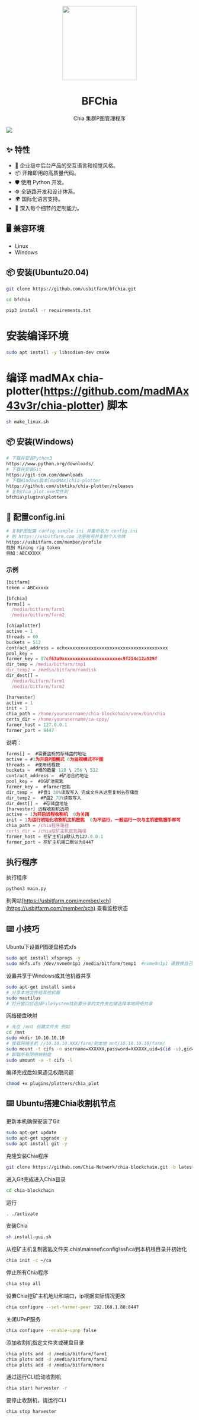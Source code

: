 

<p align="center">
  <a href="https://usbitfarm.com/">
    <img width="200" src="https://usbitfarm.com/app/images/logos.png">
  </a>
</p>

<h1 align="center">BFChia</h1>

<div align="center">

Chia 集群P图管理程序

</div>

![](https://usbitfarm.com/images/bfchia.png)

## ✨ 特性

- 🌈 企业级中后台产品的交互语言和视觉风格。
- 📦 开箱即用的高质量代码。
- 🛡 使用 Python 开发。
- ⚙️ 全链路开发和设计体系。
- 🌍 国际化语言支持。
- 🎨 深入每个细节的定制能力。

## 🖥 兼容环境

- Linux
- Windows


## 📦 安装(Ubuntu20.04)

```bash
git clone https://github.com/usbitfarm/bfchia.git
```
```bash
cd bfchia
```
```bash
pip3 install -r requirements.txt
```
# 安装编译环境
```bash
sudo apt install -y libsodium-dev cmake
```
# 编译 madMAx chia-plotter(https://github.com/madMAx43v3r/chia-plotter) 脚本
```bash
sh make_linux.sh
```
## 📦 安装(Windows)
```bash
# 下载并安装Python3
https://www.python.org/downloads/
# 下载并安装Git
https://git-scm.com/downloads
# 下载Windows版本[madMAx]chia-plotter
https://github.com/stotiks/chia-plotter/releases
# 复制chia_plot.exe文件到 
bfchia\plugins\plotters
```


## 🔨 配置config.ini
```bash
# 复制P图配置 config.sample.ini 并重命名为 config.ini
# 到 https://usbitfarm.com 注册账号并复制个人令牌
https://usbitfarm.com/member/profile
找到 Mining rig token
例如：ABCXXXXX
```
### 示例
```jsx
[bitfarm]
token = ABCxxxxx

[bfchia]
farms[] =
  /media/bitfarm/farm1
  /media/bitfarm/farm2

[chiaplotter]
active = 1
threads = 60
buckets = 512
contract_address = xchxxxxxxxxxxxxxxxxxxxxxxxxxxxxxxxxxxxxxxx
pool_key = 
farmer_key = 87cf63a9xxxxxxxxxxxxxxxxxxxxxec9f214c12a529f
dir_temp = /media/bitfarm/tmp1
dir_temp2 = /media/bitfarm/ramdisk
dir_dest[] =
  /media/bitfarm/farm1
  /media/bitfarm/farm2

[harvester]
active = 1
init = 1
chia_path = /home/yourusername/chia-blockchain/venv/bin/chia
certs_dir = /home/yourusername/ca-cpoy/
farmer_host = 127.0.0.1
farmer_port = 8447

```

说明：

```jsx
farms[] =  #需要监视的存储盘的地址
active = #1为开启P图模式 0为监视模式不P图
threads =  #使用线程数
buckets =  #桶的数量 128 \ 256 \ 512
contract_address =  #矿池合约地址
pool_key =  #OG矿池密匙
farmer_key =  #farmer密匙
dir_temp =  #P盘1 30%读取写入 完成文件从这里复制去存储盘
dir_temp2 =  #P盘2 70%读取写入
dir_dest[] =  #存储盘地址
[harvester] 远程收割机选项
active = 1为开启远程收割机  0为关闭
init = 1为运行初始化收割机主机密匙  0为不运行，一般运行一次与主机密匙握手即可
chia_path = /chia程序路径
certs_dir = /chia挖矿主机密匙路径
farmer_host = 挖矿主机ip默认为127.0.0.1
farmer_port = 挖矿主机端口默认为8447
```

## 执行程序

执行程序
```bash
python3 main.py
```
到网站[https://usbitfarm.com/member/xch](https://usbitfarm.com/member/xch) 查看监控状态

## ⌨️ 小技巧

Ubuntu下设置P图硬盘格式xfs
```bash
sudo apt install xfsprogs -y
sudo mkfs.xfs /dev/nvme0n1p1 /media/bitfarm/temp1  #nvme0n1p1 请替换自己的实际P盘地址
```
设置共享于Windows或其他机器共享
```bash
sudo apt-get install samba
# 分享本地文件给其他机器
sudo nautilus
# 打开窗口后选择FileSystem找到要分享的文件夹右键选择本地网络共享
```
网络硬盘映射
```bash
# 先在 /mnt 创建文件夹 例如
cd /mnt
sudo mkdir 10.10.10.10
# 挂载网络主机 //10.10.10.XXX/farm/到本地 mnt/10.10.10.10/farm/
sudo mount -t cifs -o username=XXXXXX,password=XXXXXX,uid=$(id -u),gid=$(id -g) //10.10.10.XXX/farm/  mnt/10.10.10.10/farm/
# 卸载所有网络映射盘
sudo umount -a -t cifs -l 
```
编译完成后如果遇见权限问题
```bash
chmod +x plugins/plotters/chia_plot
```
## ⌨️ **Ubuntu搭建Chia收割机节点**
更新本机确保安装了Git
```bash
sudo apt-get update
sudo apt-get upgrade -y
sudo apt install git -y
```
克隆安装Chia程序
```bash
git clone https://github.com/Chia-Network/chia-blockchain.git -b latest --recurse-submodules
```
进入Git完成进入Chia目录
```bash
cd chia-blockchain
```
运行
```bash
. ./activate
```
安装Chia
```bash
sh install-gui.sh
```
从挖矿主机复制密匙文件夹\.chia\mainnet\config\ssl\ca到本机根目录并初始化
```bash
chia init -c ~/ca
```
停止所有Chia程序
```bash
chia stop all
```
设置Chia挖矿主机地址和端口，ip根据实际情况更改
```bash
chia configure --set-farmer-peer 192.168.1.88:8447
```
关闭UPnP服务
```bash
chia configure --enable-upnp false
```
添加收割机指定文件夹或硬盘目录
```bash
chia plots add -d /media/bitfarm/farm1
chia plots add -d /media/bitfarm/farm2
chia plots add -d /media/bitfarm/more
```
通过运行CLI启动收割机
```bash
chia start harvester -r
```
要停止收割机，请运行CLI
```bash
chia stop harvester
```